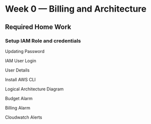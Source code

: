 # Week 0 — Billing and Architecture

## Required Home Work

### Setup IAM Role and credentials

Updating Password



IAM User Login



User Details



Install AWS CLI




Logical Architecture Diagram




Budget Alarm




Billing Alarm



Cloudwatch Alerts


